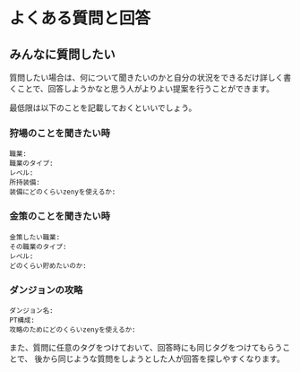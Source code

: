 # よくある質問と回答

## みんなに質問したい

質問したい場合は、何について聞きたいのかと自分の状況をできるだけ詳しく書くことで、回答しようかなと思う人がよりよい提案を行うことができます。

最低限は以下のことを記載しておくといいでしょう。

### 狩場のことを聞きたい時
```
職業:
職業のタイプ:
レベル:
所持装備:
装備にどのくらいzenyを使えるか:
```

### 金策のことを聞きたい時
```
金策したい職業:
その職業のタイプ:
レベル:
どのくらい貯めたいのか:
```

### ダンジョンの攻略
```
ダンジョン名:
PT構成:
攻略のためにどのくらいzenyを使えるか:
```

また、質問に任意のタグをつけておいて、回答時にも同じタグをつけてもらうことで、
後から同じような質問をしようとした人が回答を探しやすくなります。
